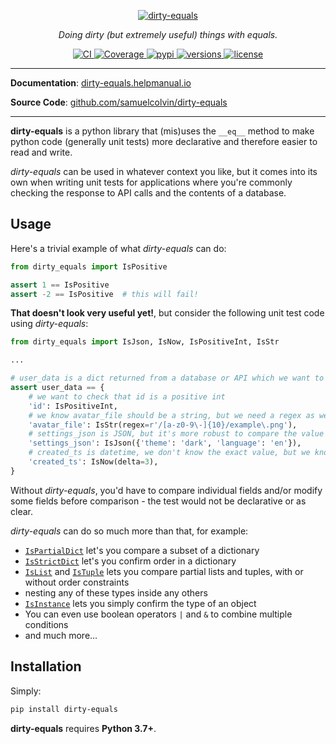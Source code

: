 <p align="center">
  <a href="https://dirty-equals.helpmanual.io">
    <img src="https://dirty-equals.helpmanual.io/img/logo-text.svg" alt="dirty-equals">
  </a>
</p>
<p align="center">
  <em>Doing dirty (but extremely useful) things with equals.</em>
</p>
<p align="center">
  <a href="https://github.com/samuelcolvin/dirty-equals/actions?query=event%3Apush+branch%3Amain+workflow%3ACI">
    <img src="https://github.com/samuelcolvin/dirty-equals/workflows/CI/badge.svg?event=push" alt="CI">
  </a>
  <a href="https://codecov.io/gh/samuelcolvin/dirty-equals">
    <img src="https://codecov.io/gh/samuelcolvin/dirty-equals/branch/main/graph/badge.svg" alt="Coverage">
  </a>
  <a href="https://pypi.python.org/pypi/dirty-equals">
    <img src="https://img.shields.io/pypi/v/dirty-equals.svg" alt="pypi">
  </a>
  <a href="https://github.com/samuelcolvin/dirty-equals">
    <img src="https://img.shields.io/pypi/pyversions/dirty-equals.svg" alt="versions">
  </a>
  <a href="https://github.com/samuelcolvin/dirty-equals/blob/main/LICENSE">
    <img src="https://img.shields.io/github/license/samuelcolvin/dirty-equals.svg" alt="license">
  </a>
</p>

---

**Documentation**: [dirty-equals.helpmanual.io](https://dirty-equals.helpmanual.io)

**Source Code**: [github.com/samuelcolvin/dirty-equals](https://github.com/samuelcolvin/dirty-equals)

---

**dirty-equals** is a python library that (mis)uses the `__eq__` method to make python code (generally unit tests)
more declarative and therefore easier to read and write.

*dirty-equals* can be used in whatever context you like, but it comes into its own when writing unit tests for
applications where you're commonly checking the response to API calls and the contents of a database.

## Usage

Here's a trivial example of what *dirty-equals* can do:

```py
from dirty_equals import IsPositive

assert 1 == IsPositive
assert -2 == IsPositive  # this will fail!
```

**That doesn't look very useful yet!**, but consider the following unit test code using *dirty-equals*:

```py title="More Powerful Usage"
from dirty_equals import IsJson, IsNow, IsPositiveInt, IsStr

...

# user_data is a dict returned from a database or API which we want to test
assert user_data == {
    # we want to check that id is a positive int
    'id': IsPositiveInt,
    # we know avatar_file should be a string, but we need a regex as we don't know whole value
    'avatar_file': IsStr(regex=r'/[a-z0-9\-]{10}/example\.png'),
    # settings_json is JSON, but it's more robust to compare the value it encodes, not strings
    'settings_json': IsJson({'theme': 'dark', 'language': 'en'}),
    # created_ts is datetime, we don't know the exact value, but we know it should be close to now
    'created_ts': IsNow(delta=3),
}
```

Without *dirty-equals*, you'd have to compare individual fields and/or modify some fields before comparison -
the test would not be declarative or as clear.

*dirty-equals* can do so much more than that, for example:

* [`IsPartialDict`](https://dirty-equals.helpmanual.io/types/#dirty_equals.IsPartialDict) 
  let's you compare a subset of a dictionary
* [`IsStrictDict`](https://dirty-equals.helpmanual.io/types/#dirty_equals.IsStrictDict) 
  let's you confirm order in a dictionary
* [`IsList`](https://dirty-equals.helpmanual.io/types/#dirty_equals.IsList) and 
  [`IsTuple`](https://dirty-equals.helpmanual.io/types/#dirty_equals.IsTuple)
  lets you compare partial lists and tuples, with or without order constraints
* nesting any of these types inside any others
* [`IsInstance`](https://dirty-equals.helpmanual.io/types/#dirty_equals.IsInstance) 
  lets you simply confirm the type of an object
* You can even use boolean operators `|` and `&` to combine multiple conditions
* and much more...

## Installation

Simply:

```bash
pip install dirty-equals
```

**dirty-equals** requires **Python 3.7+**.
